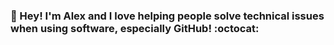 ### 👋 Hey! I'm Alex and I love helping people solve technical issues when using software, especially GitHub! :octocat:



